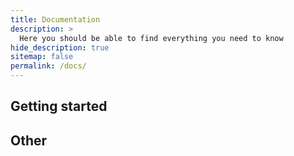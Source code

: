```yaml
---
title: Documentation
description: >
  Here you should be able to find everything you need to know
hide_description: true
sitemap: false
permalink: /docs/
---
```




## Getting started


## Other
